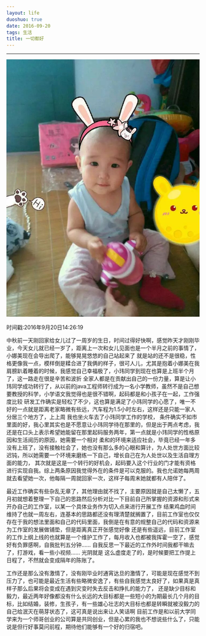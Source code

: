 ```yaml
---
layout: life
duoshuo: true
date: 2016-09-20
tags: 生活
title: 一切都好
---
```


******

![nami](/life/2016/2016res/nami.jpg)

时间戳:2016年9月20日14:26:19

  中秋前一天刚回家给女儿过了一周岁的生日，时间过得好快啊，感觉昨天才刚刚毕业，今天女儿就已经一岁了，距离上一次和女儿见面也是一个半月之前的事情了，小娜美现在会导出爬了，能够晃晃悠悠的自己站起来了
  就是站的还不是很稳，性格更像我一点，模样倒是糅合进了我俩的样子，很可人儿，尤其是抱着小娜美在我肩膀趴着睡着的时候，我感觉自己幸福极了，小玮同学到现在也算是上班半个月了，这一路走在很是辛苦和波折
  全家人都是在贡献出自己的一份力量，算是让小玮同学成功转行了，从以前的java工程师转行成为一名小学教师，虽然不是自己想要教授的科学，小学语文我觉得也是很不错啊，起码都是和小孩子在一起，工作强度比较
  研发工作确实是轻松了不少，这也算是满足了小玮同学的心愿了，唯一不好的一点就是距离老家略微有些远，汽车程为1.5小时左右，这样还是只能一家人分居三个地方了，上上周 我也坐火车去了小玮同学工作的学校，
  条件确实不如市里面的好，我心里其实也是不愿意让小玮同学待在那里的，但是出于两点考虑，我还是在口头上表示希望她能留在那里起码服务两年，第一点就是小玮同学的性格原因和生活阅历的原因，她需要一个相对
  柔和的环境来适应社会，毕竟已经一年多没有上班了，没有接触社会了，她也没有那么多的心眼和算计，为人处世方面比较迟钝，所以她需要一个环境来磨练一下自己，增长自己在为人处世以及生活自理方面的能力，
  其次就是这是一个转行的好机会，起码要入这个行业的门才能有资格进行实现自我。综上两条原因我觉得外在的条件是可以克服的。我也允诺她每两周就去看望她一次，他每隔一周就回家一次，这样子每周末她就都有人陪伴了。


  最近工作确实有些杂乱无章了，其他理由就不找了，主要原因就是自己太懒了，五月初就想着整理一下自己的思路然后分析对比一下目前自己所掌握的资源和形式来开办自己的工作室，以某一个具体业务作为切入点来进行开展工作
  结果鸡血时间维持了也就一周左右，连基本的思路都还没有理清楚就搁置了，目前工作室也仅仅存在于我的想法里面和自己的代码里面，我倒是在有意的规整自己的代码和资源来为工作室的发展做铺垫，但是距离真正开张感觉好像
  还是有些遥远，目前工作室的工作上纲上线的也就算是一个维护工作了，每月收入也都被我挥霍一空了，感觉好有负罪感啊，自我批判五分钟…… 自我反思一下最近的工作外时间我都干嘛去了，打游戏，看一些小视频…… 光阴就是
  这么虚度走了的，是时候要把工作提上日程了，不然就会变成隔年的陈账了。

  工作还是那么没有激情了，没有刚毕业时通宵达旦的激情了，可能是现在感觉不到压力了，也可能是最近生活有些略微安逸了，有些自我感觉太良好了，如果真是真样子那么后果将会变成在遇到灾变时失去反击和挣扎的能力了，
  还是缺少目标和毅力，最近两年好像都没有什么长远的大目标都是一些短小的为期最长几个月的目标，比如结婚，装修，生孩子，有一些雄心壮志的大目标也都是转瞬就被没毅力的自己给泯灭在萌芽状态了，这可真是说出来让人笑话啊
  目前工作是和以前大学同学来为一个师哥创业的公司算是共同创业，但是心累的我也不想说些什么了，只能说是但行好事莫问前程，期待他们能够有一个好的归宿吧。


